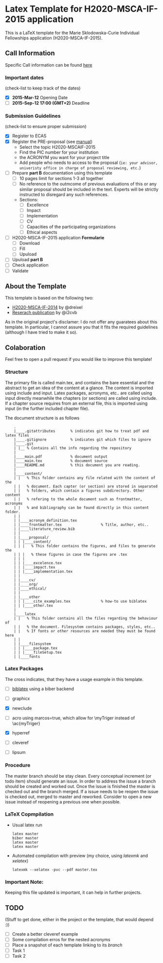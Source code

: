 Latex Template for H2020-MSCA-IF-2015 application
=================================================

This is a LaTeX template for the Marie Sklodowska-Curie Individual Fellowships application (H2020-MSCA-IF-2015).

Call Information
----------------
Specific Call information can be found [here](https://ec.europa.eu/research/participants/portal4/desktop/en/opportunities/h2020/calls/h2020-msca-if-2015.html)

### Important dates
(check-list to keep track of the dates)

* [x] **2015-Mar-12** Opening Date
* [ ] **2015-Sep-12 17:00 (GMT+2)** Deadline

### Submission Guidelines
(check-list to ensure proper submission)
* [x] Register to ECAS
* [x] Register the PRE-proposal (see [manual](https://webgate.ec.europa.eu/fpfis/wikis/display/ECResearchGMS/Steps+1+and+2+Logging+in+and+Selecting+a+Topic?src=email))
  * Select the topic H2020-MSCAIF-2015
  * Find the PIC number for your institution 
  * the ACRONYM you want for your project title
  * Add people who needs to access to the proposal (`ie: your advisor, univeristy office in charge of proposal reviewing, etc.`)
* [ ] Prepare **part B** documentation using this template
  * [ ] 10 pages limit for sections 1-3 all together
  * [ ] No reference to the outmcome of previous evaluations of this or any similar proposal should be included in the text. Experts will be strictly instructed to disregard any such references.
  * Sections:
    * [ ] Excellence
    * [ ] Impact
    * [ ] Implementation
    * [ ] CV
    * [ ] Capacities of the participating organizations
    * [ ] Ethical aspects
* [ ] H2020-MSCA-IF-2015 application **Formularie**
  * [ ] Download
  * [ ] Fill
  * [ ] Upuload
* [ ] Upuload **part B**
* [ ] Check application
* [ ] Validate

About the Template
------------------

This template is based on the following two:

* [H2020-MSCA-IF-2014](https://github.com/dreixel/IEF-PartB) by @dreixel
* [Reserach publication](https://github.com/massich/research_pub) by @i2cvb


As in the original project's disclamer:
I do not offer any guaratees about this template. In particular, I cannot assure you that it fits the required guidelines (although I have tried to make it so).

Colaboration
------------

Feel free to open a pull request if you would like to improve this template!

### Structure
The primary file is called main.tex, and contains the bare essential and the abstract to get an idea of the content at a glance. The content is imported using include and input. Latex packages, acronyms, etc.. are called using input directly meanwhile the chapters (or sections) are called using include. If a chapter source requires from an external file, this is imported using input (in the further included chapter file).

The document structure is as follows
```
    .
    |____.gitattributes       % indicates git how to treat pdf and latex files
    |____.gitignore           % indicates git which files to ignore
    |____.git
    | |__ % Contains all the info regarding the repository
    |
    |____main.pdf             % document output
    |____main.tex             % document source
    |____README.md            % this document you are reading.
    |
    |____content/
    | |   % This folder contains any file related with the content of the
    | |   % document. Each capter (or section) are stored in separated
    | |   % folders, which contain a figures subdirectory. Other content
    | |   % refering to the whole document such as frontmatter, acronyms
    | |   % and bibliography can be found directly in this content folder.
    | |
    | |____acronym_definition.tex
    | |____frontmatter.tex                  % Title, author, etc..
    | |____literature_review.bib
    | |
    | |____proposal/
    | | |____content/
    | | |   % This folder contains the figures, and files to generate the
    | | |   % these figures in case the figures are .tex
    | | |
    | | |____excelence.tex
    | | |____impact.tex
    | | |____implementation.tex
    | |
    | |____cv/
    | |____org/
    | |____ethical/
    | |
    | |____other
    | | |____cite_examples.tex              % how-to use biblatex
    | | |____other.tex
    |
    |____latex
    | |   % This folder contains all the files regarding the behaviour of
    | |   % the document. Filesystem contains packages, styles, etc..
    | |   % If fonts or other resources are needed they must be found here
    | |
    | |____filesystem
    | | |____package.tex
    | | |____fileSetup.tex
    | |____fonts
```

### Latex Packages
The cross indicates, that they have a usage example in this template.

* [ ] [biblatex](http://www.ctan.org/pkg/biblatex) using a biber backend
* [ ] graphicx
* [x] newclude
* [ ] acro using marcos=true, which allow for \myTriger instead of \ac{myTriger}
* [x] hyperref
* [ ] cleveref
* [ ] lipsum


### Procedure
The master branch should be stay clean. Every conceptual increment (or todo item) should generate an issue. In order to address the issue a branch should be created and worked out. Once the issue is finished the master is checked out and the branch merged. If a issue needs to be reopen the issue is checked out, merged to master and reworked. Consider to open a new issue instead of reopening a previous one when possible.

### LaTeX Copmpilation

* Usual latex run

  ```
  latex master
  biber master
  latex master
  latex master
  ```

* Automated compilation with preview (my choice, using *latexmk* and *xelatex*)

  ```
  latexmk --xelatex -pvc --pdf master.tex
  ```

### Important Note:
Keeping this file updated is important, it can help in further projects.

TODO
----
(Stuff to get done, either in the project or the template, that would depend :))

* [ ] Create a better cleveref example
* [ ] Some compilation erros for the nested acronyms
* [ ] Place a snapshot of each template linking to its *branch*
* [ ] Task 1
* [ ] Task 2
